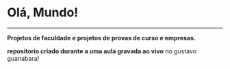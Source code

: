# Olá, Mundo!
---
 **Projetos de faculdade e projetos de provas de curso e empresas.**

**repositorio criado durante a uma aula gravada ao vivo** no gustavo guanabara!
